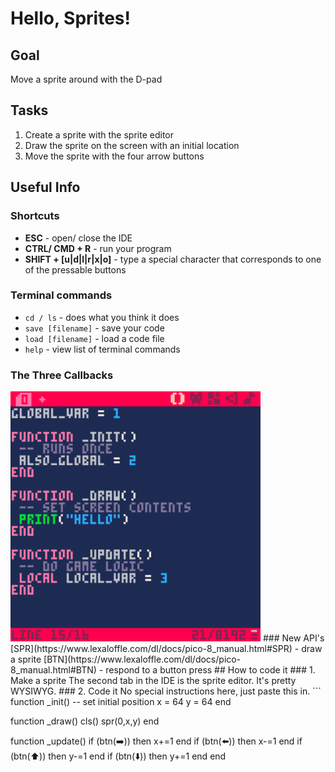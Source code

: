 # Hello, Sprites!
## Goal
Move a sprite around with the D-pad
## Tasks
1. Create a sprite with the sprite editor
2. Draw the sprite on the screen with an initial location
3. Move the sprite with the four arrow buttons
## Useful Info
### Shortcuts
- **ESC** - open/ close the IDE
- **CTRL/ CMD + R** - run your program
- **SHIFT + [u|d|l|r|x|o]** - type a special character that corresponds to one of the pressable buttons
### Terminal commands
- `cd / ls` - does what you think it does
- `save [filename]` - save your code
- `load [filename]` - load a code file
- `help` - view list of terminal commands
### The Three Callbacks
<img src="./assets/three-callbacks.png" width="400"/>
### New API's
[SPR](https://www.lexaloffle.com/dl/docs/pico-8_manual.html#SPR) - draw a sprite
[BTN](https://www.lexaloffle.com/dl/docs/pico-8_manual.html#BTN) - respond to a button press
## How to code it
### 1. Make a sprite
The second tab in the IDE is the sprite editor. It's pretty WYSIWYG.
### 2. Code it
No special instructions here, just paste this in.
```
function _init()
 -- set initial position
 x = 64
 y = 64
end

function _draw()
 cls()
 spr(0,x,y)
end

function _update()
 if (btn(➡️)) then
  x+=1
 end
 if (btn(⬅️)) then
  x-=1
 end
 if (btn(⬆️)) then
  y-=1
 end
 if (btn(⬇️)) then
  y+=1
 end
end
```
